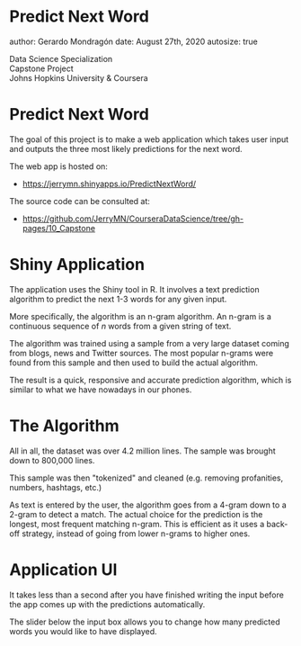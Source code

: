 Predict Next Word
========================================================
author: Gerardo Mondragón
date: August 27th, 2020
autosize: true

Data Science Specialization <br />
Capstone Project <br />
Johns Hopkins University & Coursera <br />

Predict Next Word
========================================================

The goal of this project is to make a web application which takes user input and outputs the three most likely predictions for the next word.

The web app is hosted on:

- <https://jerrymn.shinyapps.io/PredictNextWord/>

The source code can be consulted at:

- <https://github.com/JerryMN/CourseraDataScience/tree/gh-pages/10_Capstone>

Shiny Application
========================================================

The application uses the Shiny tool in R. It involves a text prediction algorithm to predict the next 1-3 words for any given input.

More specifically, the algorithm is an n-gram algorithm. An n-gram is a continuous sequence of *n* words from a given string of text.

The algorithm was trained using a sample from a very large dataset coming from blogs, news and Twitter sources. The most popular n-grams were found from this sample and then used to build the actual algorithm.

The result is a quick, responsive and accurate prediction algorithm, which is similar to what we have nowadays in our phones.

The Algorithm
========================================================

All in all, the dataset was over 4.2 million lines. The sample was brought down to 800,000 lines. 

This sample was then "tokenized" and cleaned (e.g. removing profanities, numbers, hashtags, etc.)

As text is entered by the user, the algorithm goes from a 4-gram down to a 2-gram to detect a match. The actual choice for the prediction is the longest, most frequent matching n-gram. This is efficient as it uses a back-off strategy, instead of going from lower n-grams to higher ones.

Application UI
========================================================

It takes less than a second after you have finished writing the input before the app comes up with the predictions automatically. 

The slider below the input box allows you to change how many predicted words you would like to have displayed.
